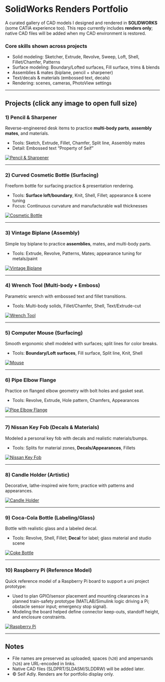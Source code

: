# SolidWorks Renders Portfolio

A curated gallery of CAD models I designed and rendered in **SOLIDWORKS** (some CATIA experience too).
This repo currently includes **renders only**; native CAD files will be added when my CAD environment is restored.

### Core skills shown across projects
- Solid modeling: Sketcher, Extrude, Revolve, Sweep, Loft, Shell, Fillet/Chamfer, Patterns  
- Surface modeling: Boundary/Lofted surfaces, Fill surface, trims & blends  
- Assemblies & mates (biplane, pencil + sharpener)  
- Text/decals & materials (embossed text, decals)  
- Rendering: scenes, cameras, PhotoView settings

---

## Projects (click any image to open full size)

### 1) Pencil & Sharpener
Reverse-engineered desk items to practice **multi-body parts**, **assembly mates**, and materials.
- Tools: Sketch, Extrude, Fillet, Chamfer, Split line, Assembly mates
- Detail: Embossed text “Property of Seif”
  
[![Pencil & Sharpener](pencil/Pencil%20%26%20Sharpener.JPG)](pencil/Pencil%20%26%20Sharpener.JPG)

---

### 2) Curved Cosmetic Bottle (Surfacing)
Freeform bottle for surfacing practice & presentation rendering.
- Tools: **Surface loft/boundary**, Knit, Shell, Fillet; appearance & scene tuning
- Focus: Continuous curvature and manufacturable wall thicknesses

[![Cosmetic Bottle](bottle/Practice%20Model%20-%20Bottle.JPG)](bottle/Practice%20Model%20-%20Bottle.JPG)

---

### 3) Vintage Biplane (Assembly)
Simple toy biplane to practice **assemblies**, mates, and multi-body parts.
- Tools: Extrude, Revolve, Patterns, Mates; appearance tuning for metals/paint

[![Vintage Biplane](biplane/Practice%20Model%20-%20Vintage%20Plane.JPG)](biplane/Practice%20Model%20-%20Vintage%20Plane.JPG)

---

### 4) Wrench Tool (Multi-body + Emboss)
Parametric wrench with embossed text and fillet transitions.
- Tools: Multi-body solids, Fillet/Chamfer, Shell, Text/Extrude-cut

[![Wrench Tool](wrench/Wrench%20Tool.JPG)](wrench/Wrench%20Tool.JPG)

---

### 5) Computer Mouse (Surfacing)
Smooth ergonomic shell modeled with surfaces; split lines for color breaks.
- Tools: **Boundary/Loft surfaces**, Fill surface, Split line, Knit, Shell

[![Mouse](mouse/mouse.jpg)](mouse/mouse.jpg)

---

### 6) Pipe Elbow Flange
Practice on flanged elbow geometry with bolt holes and gasket seat.
- Tools: Revolve, Extrude, Hole pattern, Chamfers, Appearances

[![Pipe Elbow Flange](pipe_elbow_flange/Practice%20Model%20-%20Pipe.JPG)](pipe_elbow_flange/Practice%20Model%20-%20Pipe.JPG)

---

### 7) Nissan Key Fob (Decals & Materials)
Modeled a personal key fob with decals and realistic materials/bumps.
- Tools: Splits for material zones, **Decals/Appearances**, Fillets

[![Nissan Key Fob](nissan_key_fob/nissan-key-fob.jpg)](nissan_key_fob/nissan-key-fob.jpg)

---

### 8) Candle Holder (Artistic)
Decorative, lathe-inspired wire form; practice with patterns and appearances.

[![Candle Holder](candle-holder/Practice%20Model%20-%20Candle%20Holder.JPG)](candle-holder/Practice%20Model%20-%20Candle%20Holder.JPG)

---

### 9) Coca-Cola Bottle (Labeling/Glass)
Bottle with realistic glass and a labeled decal.
- Tools: Revolve, Shell, Fillet; **Decal** for label; glass material and studio scene

[![Coke Bottle](coca-cola-bottle/Practice%20Model%20-%20Coke%20Bottle.JPG)](coca-cola-bottle/Practice%20Model%20-%20Coke%20Bottle.JPG)

---

### 10) Raspberry Pi (Reference Model)
Quick reference model of a Raspberry Pi board to support a uni project prototype:
- Used to plan GPIO/sensor placement and mounting clearances in a planned train-safety prototype (MATLAB/Simulink logic driving a Pi; obstacle sensor input; emergency stop signal).
- Modeling the board helped define connector keep-outs, standoff height, and enclosure constraints.

[![Raspberry Pi](raspberry-pi/Raspberry%20Pi.JPG)](raspberry-pi/Raspberry%20Pi.JPG)

---

## Notes
- File names are preserved as uploaded; spaces (`%20`) and ampersands (`%26`) are URL-encoded in links.
- Native CAD files (SLDPRT/SLDASM/SLDDRW) will be added later.
- © Seif Adly. Renders are for portfolio display only.
